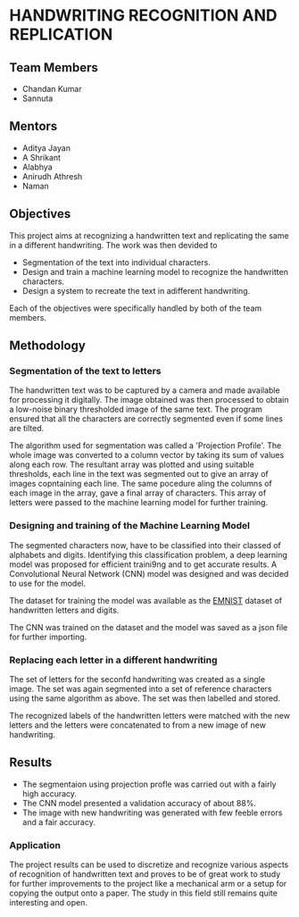 # HANDWRITING RECOGNITION AND REPLICATION
## Team Members

* Chandan Kumar
* Sannuta

## Mentors

* Aditya Jayan
* A Shrikant
* Alabhya
* Anirudh Athresh
* Naman

## Objectives

This project aims at recognizing a handwritten text and replicating the same in a different handwriting. The work was then devided to
* Segmentation of the text into individual characters.
* Design and train a machine learning model to recognize the handwritten characters.
* Design a system to recreate the text in adifferent handwriting.

Each of the objectives were specifically handled by both of the team members.

## Methodology

### Segmentation of the text to letters

The handwritten text was to be captured by a camera and made available for processing it digitally. The image obtained was then processed to obtain a 
low-noise binary thresholded image of the same text. The program ensured that all the characters are correctly segmented even if some lines are tilted.

The algorithm used for segmentation was called a 'Projection  Profile'. The whole image was converted to a column vector by taking its sum of values
along each row. The resultant array was plotted and using suitable thresholds, each line in the text was segmented out to give an array of images copntaining each line.
The same pocedure aling the columns of each image in the array, gave a final array of characters. This array of letters were passed to the machine learning model for further training.

### Designing and training of the Machine Learning Model

The segmented characters now, have to be classified into their classed of alphabets and digits. Identifying this classification problem, a deep learning model was 
proposed for efficient traini9ng and to get accurate results. A Convolutional Neural Network (CNN) model was designed and was decided to use for the model.

The dataset for training the model was available as the [EMNIST](https://www.nist.gov/itl/products-and-services/emnist-dataset)
dataset of handwritten letters and digits. 

The CNN was trained on the dataset and the model was saved as a json file for further importing.

### Replacing each letter in a different handwriting

The set of letters for the seconfd handwriting was created as a single image. The set was again segmented into a set of reference characters
using the same algorithm as above. The set was then labelled and stored.

The recognized labels of the handwritten letters were matched with the new letters and the letters were concatenated to from a new image
 of new handwriting.
 
 ## Results
 
 * The segmentaion using projection profle was carried out with a fairly high accuracy.
 * The CNN model presented a validation accuracy of about 88%.
 * The image with new handwriting was generated with few feeble errors and a fair accuracy.
 
 ### Application
 
 The project results can be used to discretize and recognize various aspects of recognition of handwritten text and proves to be of great work to study
 for further improvements to the project like a mechanical arm or a setup for copying the output onto a paper. The study in this field still remains quite interesting and open.
